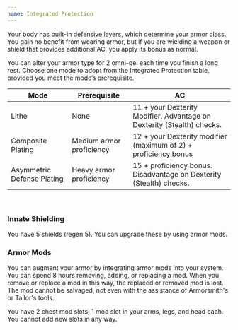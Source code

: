 ```yaml
---
name: Integrated Protection
---
```

Your body has built-in defensive layers, which determine your armor class. You gain no benefit from wearing armor,
but if you are wielding a weapon or shield that provides additional AC, you apply its bonus as normal.

You can alter your armor type for 2 omni-gel each time you finish a long rest. Choose one mode to adopt from the
Integrated Protection table, provided you meet the mode’s prerequisite.

Mode | Prerequisite | AC
--- | --- | ---
Lithe | None | 11 + your Dexterity Modifier. Advantage on Dexterity (Stealth) checks.
Composite Plating | Medium armor proficiency | 12 + your Dexterity modifier (maximum of 2) + proficiency bonus
Asymmetric Defense Plating | Heavy armor proficiency | 15 + proficiency bonus. Disadvantage on Dexterity (Stealth) checks.

<br>

### Innate Shielding
You have 5 shields (regen 5). You can upgrade these by using armor mods.

### Armor Mods

You can augment your armor by integrating armor mods into your system. You can spend 8 hours removing, adding, or
replacing a mod. When you remove or replace a mod in this way, the replaced or removed mod is lost. The mod cannot be salvaged,
not even with the assistance of Armorsmith's or Tailor's tools.

You have 2 chest mod slots, 1 mod slot in your arms, legs, and head each. You cannot add new slots in any way.
